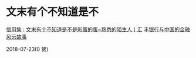 # 文末有个不知道是不

[信用集](https://mp.weixin.qq.com/s/-vXpomimjpQFKLt0ptfzZw) [:](https://mp.weixin.qq.com/s/-vXpomimjpQFKLt0ptfzZw) [文末有个不知道是不是彩蛋的蛋](https://mp.weixin.qq.com/s/-vXpomimjpQFKLt0ptfzZw)[~](https://mp.weixin.qq.com/s/-vXpomimjpQFKLt0ptfzZw)[熟悉的陌生人丨汇](https://mp.weixin.qq.com/s/-vXpomimjpQFKLt0ptfzZw) [](https://mp.weixin.qq.com/s/-vXpomimjpQFKLt0ptfzZw) [丰银行与中国的金融风云故事](https://mp.weixin.qq.com/s/-vXpomimjpQFKLt0ptfzZw)

2018-07-23(0 赞)